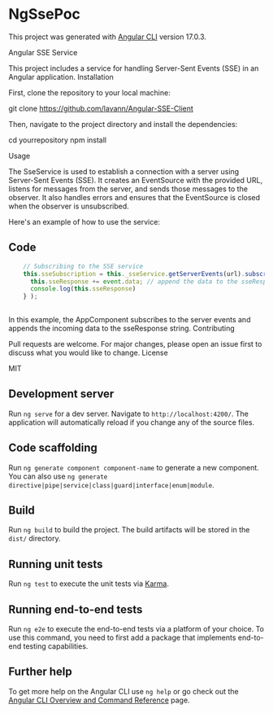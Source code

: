 # NgSsePoc

This project was generated with [Angular CLI](https://github.com/angular/angular-cli) version 17.0.3.

Angular SSE Service

This project includes a service for handling Server-Sent Events (SSE) in an Angular application.
Installation

First, clone the repository to your local machine:

git clone https://github.com/lavann/Angular-SSE-Client

Then, navigate to the project directory and install the dependencies:

cd yourrepository
npm install

Usage

The SseService is used to establish a connection with a server using Server-Sent Events (SSE). It creates an EventSource with the provided URL, listens for messages from the server, and sends those messages to the observer. It also handles errors and ensures that the EventSource is closed when the observer is unsubscribed.

Here's an example of how to use the service:
## Code

```js
    // Subscribing to the SSE service
    this.sseSubscription = this._sseService.getServerEvents(url).subscribe((event) => {
      this.sseResponse += event.data; // append the data to the sseResponse string
      console.log(this.sseResponse)
    } );
   
```

In this example, the AppComponent subscribes to the server events and appends the incoming data to the sseResponse string.
Contributing

Pull requests are welcome. For major changes, please open an issue first to discuss what you would like to change.
License

MIT

## Development server

Run `ng serve` for a dev server. Navigate to `http://localhost:4200/`. The application will automatically reload if you change any of the source files.

## Code scaffolding

Run `ng generate component component-name` to generate a new component. You can also use `ng generate directive|pipe|service|class|guard|interface|enum|module`.

## Build

Run `ng build` to build the project. The build artifacts will be stored in the `dist/` directory.

## Running unit tests

Run `ng test` to execute the unit tests via [Karma](https://karma-runner.github.io).

## Running end-to-end tests

Run `ng e2e` to execute the end-to-end tests via a platform of your choice. To use this command, you need to first add a package that implements end-to-end testing capabilities.

## Further help

To get more help on the Angular CLI use `ng help` or go check out the [Angular CLI Overview and Command Reference](https://angular.io/cli) page.
